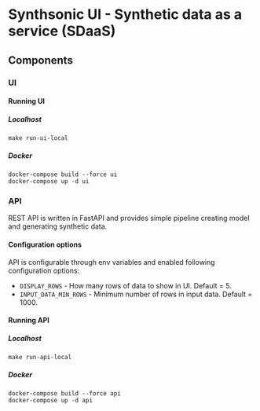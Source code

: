# Synthsonic UI - Synthetic data as a service (SDaaS)

## Components

### UI

#### Running UI

##### Localhost

```shell script
make run-ui-local
```

##### Docker

```shell script
docker-compose build --force ui
docker-compose up -d ui
```

### API

REST API is written in FastAPI and provides simple pipeline creating model and generating synthetic data.

#### Configuration options

API is configurable through env variables and enabled following configuration options:
* `DISPLAY_ROWS` - How many rows of data to show in UI. Default = 5.
* `INPUT_DATA_MIN_ROWS` - Minimum number of rows in input data. Default = 1000.

#### Running API

##### Localhost

```shell script
make run-api-local
```

##### Docker

```shell script
docker-compose build --force api
docker-compose up -d api
```